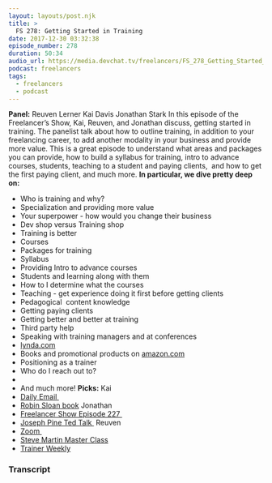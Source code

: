 ```yaml
---
layout: layouts/post.njk
title: >
  FS 278: Getting Started in Training
date: 2017-12-30 03:32:38
episode_number: 278
duration: 50:34
audio_url: https://media.devchat.tv/freelancers/FS_278_Getting_Started_in_Training.mp3
podcast: freelancers
tags:
  - freelancers
  - podcast
---
```


**Panel:** Reuven Lerner Kai Davis Jonathan Stark In this episode of the Freelancer’s Show, Kai, Reuven, and Jonathan discuss, getting started in training. The panelist talk about how to outline training, in addition to your freelancing career, to add another modality in your business and provide more value. This is a great episode to understand what areas and packages you can provide, how to build a syllabus for training, intro to advance courses, students, teaching to a student and paying clients,&nbsp; and how to get the first paying client, and much more. **In particular, we dive pretty deep on:&nbsp;**

- Who is training and why?
- Specialization and providing more value
- Your superpower - how would you change their business
- Dev shop versus Training shop
- Training is better
- Courses
- Packages for training
- Syllabus
- Providing Intro to advance courses
- Students and learning along with them
- How to I determine what the courses
- Teaching - get experience doing it first before getting clients
- Pedagogical&nbsp; content knowledge
- Getting paying clients
- Getting better and better at training
- Third party help
- Speaking with training managers and at conferences
- [lynda.com](http://lynda.com)
- Books and promotional products on [amazon.com](http://amazon.com)
- Positioning as a trainer
- Who do I reach out to?
-
- And much more!
  **Picks:** Kai
- [Daily Email&nbsp;](https://kaidavis.com/daily)
- [Robin Sloan book](https://www.amazon.com/Mr-Penumbras-24-Hour-Bookstore-Novel-ebook/dp/B008FPOIT6/ref=sr_1_1?ie=UTF8&qid=1514601822&sr=8-1&keywords=robin+sloan)
  Jonathan
- [Freelancer Show Episode 227&nbsp;](https://devchat.tv/freelancers/227-fs-building-courses-with-anna-sabramowicz)
- [Joseph Pine Ted Talk&nbsp;](https://www.youtube.com/watch?v=2RD0OZCyJCk)
  Reuven
- [Zoom&nbsp;](https://zoom.us)
- [Steve Martin Master Class](https://www.youtube.com/watch?v=ZwcDvw70-n0)
- [Trainer Weekly](https://lerner.co.il/trainer-weekly/)

### Transcript
